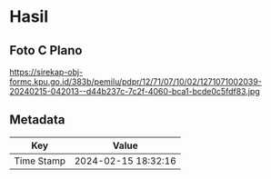 # Hasil

## Foto C Plano

https://sirekap-obj-formc.kpu.go.id/383b/pemilu/pdpr/12/71/07/10/02/1271071002039-20240215-042013--d44b237c-7c2f-4060-bca1-bcde0c5fdf83.jpg


## Metadata

| Key        | Value               |
| ---------- | ------------------- |
| Time Stamp | 2024-02-15 18:32:16 |



